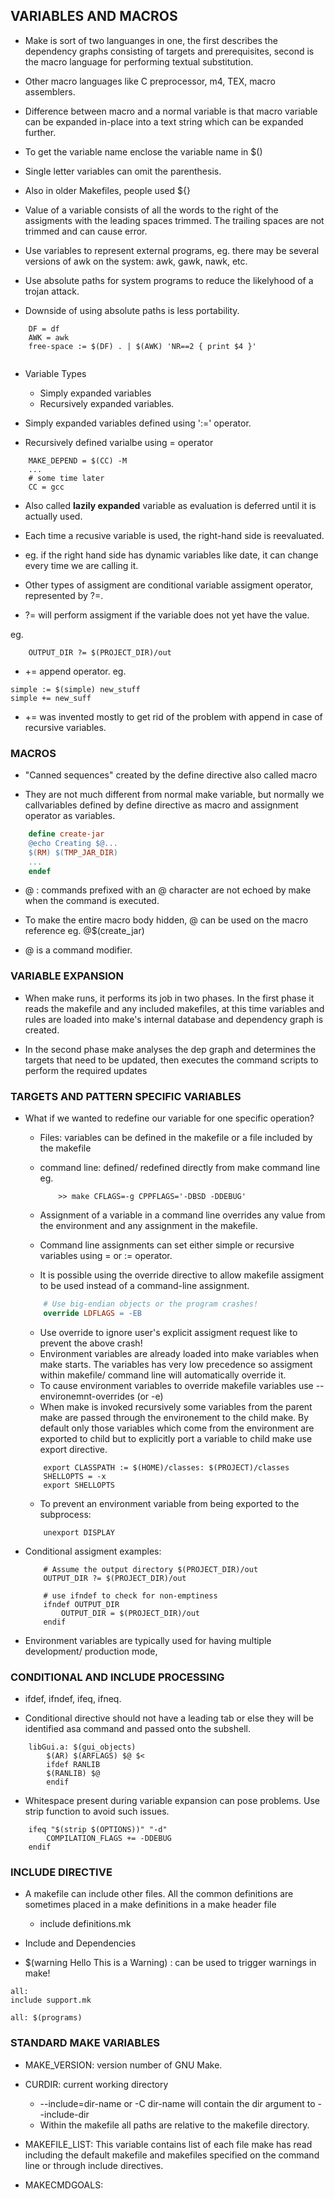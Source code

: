 ## VARIABLES AND MACROS

* Make is sort of two languanges in one, the first describes the dependency graphs consisting of targets and prerequisites, second is the macro language for performing textual substitution. 

* Other macro languages like C preprocessor, m4, TEX, macro assemblers.

* Difference between macro and a normal variable is that macro variable can be expanded in-place into a text string which can be expanded further.

* To get the variable name enclose the variable name in $()

* Single letter variables can omit the parenthesis.

* Also in older Makefiles, people used ${}

* Value of a variable consists of all the words to the right of the assigments with the leading spaces trimmed. The trailing spaces are not trimmed and can cause error.

* Use variables to represent external programs, eg. there may be several versions of awk on the system: awk, gawk, nawk, etc.

* Use absolute paths for system programs to reduce the likelyhood of a trojan attack.

* Downside of using absolute paths is less portability.

```
	DF = df 
	AWK = awk
	free-space := $(DF) . | $(AWK) 'NR==2 { print $4 }'
	
```  

* Variable Types
	- Simply expanded variables
	- Recursively expanded variables.

* Simply expanded variables defined using ':=' operator.

* Recursively defined varialbe using = operator

```
	MAKE_DEPEND = $(CC) -M
	...
	# some time later 
	CC = gcc 
```

* Also called **lazily expanded** variable as evaluation is deferred until it is actually used.

* Each time a recusive variable is used, the right-hand side is reevaluated. 

* eg. if the right hand side has dynamic variables like date, it can change every time we are calling it.

* Other types of assigment are conditional variable assigment operator, represented by ?=.

* ?= will perform assigment if the variable does not yet have the value.

eg. 

``` 
	OUTPUT_DIR ?= $(PROJECT_DIR)/out
```

* += append operator. 
eg.

```
simple := $(simple) new_stuff
simple += new_suff
```

* += was invented mostly to get rid of the problem with append in case of recursive variables.

### MACROS

* "Canned sequences" created by the define directive also called macro

* They are not much different from normal make variable, but normally we callvariables defined by define directive as macro and assignment operator as variables.

```Makefile
	define create-jar
	@echo Creating $@...
	$(RM) $(TMP_JAR_DIR)
	...
	endef
```

* @ : commands prefixed with an @ character are not echoed by make when the command is executed. 

* To make the entire macro body hidden, @ can be used on the macro reference eg. @$(create_jar)

* @ is a command modifier.

### VARIABLE EXPANSION

* When make runs, it performs its job in two phases. In the first phase it reads the makefile and any included makefiles, at this time variables and rules are loaded into make's internal database and dependency graph is created. 

* In the second phase make analyses the dep graph and determines the targets that need to be updated, then executes the command scripts to perform the required updates

### TARGETS AND PATTERN SPECIFIC VARIABLES

* What if we wanted to redefine our variable for one specific operation? 

	- Files: variables can be defined in the makefile or a file included by the makefile
	- command line: defined/ redefined directly from make command line
	eg.
	 	```
			>> make CFLAGS=-g CPPFLAGS='-DBSD -DDEBUG'
		```

	- Assignment of a variable in a command line overrides any value from the environment and any assignment in the makefile.

	- Command line assignments can set either simple or recursive variables using = or := operator.
	- It is possible using the override directive to allow makefile assigment to be used instead of a command-line assignment.

	```Makefile
		# Use big-endian objects or the program crashes!
		override LDFLAGS = -EB 
	```
	- Use override to ignore user's explicit assigment request like to prevent the above crash!
	- Environment variables are already loaded into make variables when make starts. 	The variables has very low precedence so assigment within makefile/ command line will automatically override it.
	- To cause environment variables to override makefile variables use 
		--environemnt-overrides (or -e)
	- When make is invoked recursively some variables from the parent make are passed through the environement to the child make. By default only those variables which come from the environment are exported to child but to explicitly port a variable to child make use export directive.
	
	```
		export CLASSPATH := $(HOME)/classes: $(PROJECT)/classes
		SHELLOPTS = -x
		export SHELLOPTS
	```

	- To prevent an environment variable from being exported to the subprocess:
	
	```
		unexport DISPLAY
	```	

* Conditional assigment examples:
	```
		# Assume the output directory $(PROJECT_DIR)/out
		OUTPUT_DIR ?= $(PROJECT_DIR)/out

		# use ifndef to check for non-emptiness
		ifndef OUTPUT_DIR
			OUTPUT_DIR = $(PROJECT_DIR)/out
		endif
	```

* Environment variables are typically used for having multiple development/ production mode, 

### CONDITIONAL AND INCLUDE PROCESSING

* ifdef, ifndef, ifeq, ifneq. 

* Conditional directive should not have a leading tab or else they will be identified asa command and passed onto the subshell.

```
	libGui.a: $(gui_objects)
		$(AR) $(ARFLAGS) $@ $<
	    ifdef RANLIB
		$(RANLIB) $@
	    endif
```

* Whitespace present during variable expansion can pose problems. Use strip function to avoid such issues.

```
	ifeq "$(strip $(OPTIONS))" "-d"
		COMPILATION_FLAGS += -DDEBUG
	endif
```

### INCLUDE DIRECTIVE

* A makefile can include other files. All the common definitions are sometimes placed in a make definitions in a make header file 

	- include definitions.mk

* Include and Dependencies

* $(warning Hello This is a Warning) : can be used to trigger warnings in make!

```
all: 
include support.mk

all: $(programs)
```

### STANDARD MAKE VARIABLES

* MAKE_VERSION: version number of GNU Make.  
* CURDIR: current working directory
	- --include=dir-name or -C dir-name will contain the dir argument to --include-dir
	- Within the makefile all paths are relative to the makefile directory.
* MAKEFILE_LIST: This variable contains list of each file make has read including the default makefile and makefiles specified on the command line or through include directives.

* MAKECMDGOALS: 

